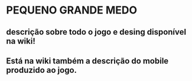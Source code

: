 # PEQUENO GRANDE MEDO
## descrição sobre todo o jogo e desing disponível na wiki!
## Está na wiki também a descrição do mobile produzido ao jogo.
